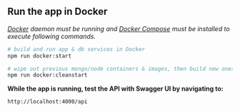 ## Run the app in Docker

_[Docker](https://docs.docker.com/get-docker/) daemon must be running and [Docker Compose](https://docs.docker.com/compose/install/) must be installed to execute following commands._

```bash
# build and run app & db services in Docker
npm run docker:start

# wipe out previous mongo/node containers & images, then build new ones
npm run docker:cleanstart
```

**While the app is running, test the API with Swagger UI by navigating to:**

```
http://localhost:4000/api
```
